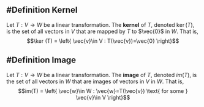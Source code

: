 ## \#Definition Kernel

Let $T: V \rightarrow W$ be a linear transformation. The **kernel** of $T$, denoted $\ker (T)$, is the set of all vectors in $V$ that are mapped by $T$ to $\vec{0}$ in $W$. That is,
$$\ker (T) = \left{ \vec{v}\in V : T(\vec{v})=\vec{0} \right}$$

## \#Definition Image

Let $T: V \rightarrow W$ be a linear transformation. The **image** of $T$, denoted $im (T)$, is the set of all vectors in $W$ that are images of vectors in $V$ in $W$. That is,
$$im(T) = \left{ \vec{w}\in W : \vec{w}=T(\vec{v}) \text{ for some } \vec{v}\in V \right}$$
